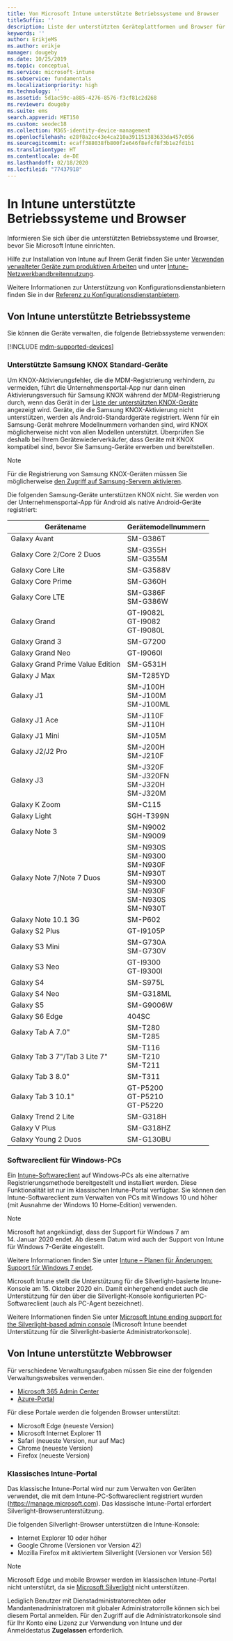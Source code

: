```yaml
---
title: Von Microsoft Intune unterstützte Betriebssysteme und Browser
titleSuffix: ''
description: Liste der unterstützten Geräteplattformen und Browser für die Intune-Geräteverwaltung
keywords: ''
author: ErikjeMS
ms.author: erikje
manager: dougeby
ms.date: 10/25/2019
ms.topic: conceptual
ms.service: microsoft-intune
ms.subservice: fundamentals
ms.localizationpriority: high
ms.technology: ''
ms.assetid: 5d1ac59c-a885-4276-8576-f3cf81c2d268
ms.reviewer: dougeby
ms.suite: ems
search.appverid: MET150
ms.custom: seodec18
ms.collection: M365-identity-device-management
ms.openlocfilehash: e28f8a2cc43e4ca210a391151383633da457c056
ms.sourcegitcommit: ecaff388038fb800f2e646f8efcf8f3b1e2fd1b1
ms.translationtype: HT
ms.contentlocale: de-DE
ms.lasthandoff: 02/18/2020
ms.locfileid: "77437918"
---
```

# <a name="supported-operating-systems-and-browsers-in-intune"></a>In Intune unterstützte Betriebssysteme und Browser

Informieren Sie sich über die unterstützten Betriebssysteme und Browser, bevor Sie Microsoft Intune einrichten.

Hilfe zur Installation von Intune auf Ihrem Gerät finden Sie unter [Verwenden verwalteter Geräte zum produktiven Arbeiten](https://docs.microsoft.com/intune-user-help/company-portal-frequently-asked-questions) und unter [Intune-Netzwerkbandbreitennutzung](network-bandwidth-use.md).

Weitere Informationen zur Unterstützung von Konfigurationsdienstanbietern finden Sie in der [Referenz zu Konfigurationsdienstanbietern](https://docs.microsoft.com/windows/client-management/mdm/configuration-service-provider-reference).

## <a name="intune-supported-operating-systems"></a>Von Intune unterstützte Betriebssysteme

Sie können die Geräte verwalten, die folgende Betriebssysteme verwenden:

[!INCLUDE [mdm-supported-devices](../includes/mdm-supported-devices.md)]

### <a name="supported-samsung-knox-standard-devices"></a>Unterstützte Samsung KNOX Standard-Geräte

Um KNOX-Aktivierungsfehler, die die MDM-Registrierung verhindern, zu vermeiden, führt die Unternehmensportal-App nur dann einen Aktivierungsversuch für Samsung KNOX während der MDM-Registrierung durch, wenn das Gerät in der [Liste der unterstützten KNOX-Geräte](https://www.samsungknox.com/knox-supported-devices/knox-workspace) angezeigt wird. Geräte, die die Samsung KNOX-Aktivierung nicht unterstützen, werden als Android-Standardgeräte registriert. Wenn für ein Samsung-Gerät mehrere Modellnummern vorhanden sind, wird KNOX möglicherweise nicht von allen Modellen unterstützt. Überprüfen Sie deshalb bei Ihrem Gerätewiederverkäufer, dass Geräte mit KNOX kompatibel sind, bevor Sie Samsung-Geräte erwerben und bereitstellen.

> [!NOTE]
> Für die Registrierung von Samsung KNOX-Geräten müssen Sie möglicherweise [den Zugriff auf Samsung-Servern aktivieren](https://support.samsungknox.com/hc/articles/115013833108-Our-corporate-devices-are-behind-a-firewall-How-do-I-enable-Knox-Workspace-devices-to-contact-Samsung-servers).

Die folgenden Samsung-Geräte unterstützen KNOX nicht. Sie werden von der Unternehmensportal-App für Android als native Android-Geräte registriert:

| **Gerätename** | **Gerätemodellnummern** |
| --- | --- |
| Galaxy Avant | SM-G386T |
| Galaxy Core 2/Core 2 Duos | SM-G355H<br>SM-G355M |
| Galaxy Core Lite | SM-G3588V |
| Galaxy Core Prime | SM-G360H |
| Galaxy Core LTE | SM-G386F<br>SM-G386W |
| Galaxy Grand | GT-I9082L<br>GT-I9082<br>GT-I9080L |
| Galaxy Grand 3 | SM-G7200 |
| Galaxy Grand Neo | GT-I9060I |
| Galaxy Grand Prime Value Edition | SM-G531H |
| Galaxy J Max | SM-T285YD |
| Galaxy J1 | SM-J100H<br>SM-J100M<br>SM-J100ML |
| Galaxy J1 Ace | SM-J110F<br>SM-J110H |
| Galaxy J1 Mini | SM-J105M |
| Galaxy J2/J2 Pro | SM-J200H<br>SM-J210F |
| Galaxy J3 | SM-J320F<br>SM-J320FN<br>SM-J320H<br>SM-J320M |
| Galaxy K Zoom | SM-C115 |
| Galaxy Light | SGH-T399N |
| Galaxy Note 3 | SM-N9002<br>SM-N9009 |
| Galaxy Note 7/Note 7 Duos | SM-N930S<br>SM-N9300<br>SM-N930F<br>SM-N930T<br>SM-N9300<br>SM-N930F<br>SM-N930S<br>SM-N930T |
| Galaxy Note 10.1 3G | SM-P602 |
| Galaxy S2 Plus | GT-I9105P |
| Galaxy S3 Mini | SM-G730A<br>SM-G730V |
| Galaxy S3 Neo | GT-I9300<br>GT-I9300I |
| Galaxy S4 | SM-S975L |
| Galaxy S4 Neo | SM-G318ML |
| Galaxy S5 | SM-G9006W |
| Galaxy S6 Edge | 404SC |
| Galaxy Tab A 7.0&quot; | SM-T280<br>SM-T285 |
| Galaxy Tab 3 7&quot;/Tab 3 Lite 7&quot; | SM-T116<br>SM-T210<br>SM-T211 |
| Galaxy Tab 3 8.0&quot; | SM-T311 |
| Galaxy Tab 3 10.1&quot; | GT-P5200<br>GT-P5210<br>GT-P5220 |
| Galaxy Trend 2 Lite | SM-G318H |
| Galaxy V Plus | SM-G318HZ |
| Galaxy Young 2 Duos | SM-G130BU |

### <a name="windows-pc-software-client"></a>Softwareclient für Windows-PCs

Ein [Intune-Softwareclient](manage-windows-pcs-with-microsoft-intune.md) auf Windows-PCs als eine alternative Registrierungsmethode bereitgestellt und installiert werden. Diese Funktionalität ist nur im klassischen Intune-Portal verfügbar. Sie können den Intune-Softwareclient zum Verwalten von PCs mit Windows 10 und höher (mit Ausnahme der Windows 10 Home-Edition) verwenden.

> [!Note]
> Microsoft hat angekündigt, dass der Support für Windows 7 am 14. Januar 2020 endet. Ab diesem Datum wird auch der Support von Intune für Windows 7-Geräte eingestellt.
>
> Weitere Informationen finden Sie unter [Intune – Planen für Änderungen: Support für Windows 7 endet](https://docs.microsoft.com/intune/fundamentals/whats-new#windows-7-ends-extended-support-).
>
> Microsoft Intune stellt die Unterstützung für die Silverlight-basierte Intune-Konsole am 15. Oktober 2020 ein. Damit einhergehend endet auch die Unterstützung für den über die Silverlight-Konsole konfigurierten PC-Softwareclient (auch als PC-Agent bezeichnet).
>
> Weitere Informationen finden Sie unter [Microsoft Intune ending support for the Silverlight-based admin console](https://techcommunity.microsoft.com/t5/Intune-Customer-Success/Take-Action-Microsoft-Intune-ending-support-for-the-Silverlight/ba-p/916249) (Microsoft Intune beendet Unterstützung für die Silverlight-basierte Administratorkonsole).

<!--  ### Exchange ActiveSync management

You can manage [Exchange ActiveSync devices](../enrollment/device-enrollment.md#mobile-device-management-with-exchange-activesync-and-intune) from the Intune console. This option provides a limited set of management capabilities when compared to the other methods. See [Capabilities of built-in Mobile Device Management in Office 365](https://support.office.com/article/Capabilities-of-built-in-Mobile-Device-Management-for-Office-365-a1da44e5-7475-4992-be91-9ccec25905b0) for a list of supported devices.  -->

## <a name="intune-supported-web-browsers"></a>Von Intune unterstützte Webbrowser

Für verschiedene Verwaltungsaufgaben müssen Sie eine der folgenden Verwaltungswebsites verwenden.

- [Microsoft 365 Admin Center](https://go.microsoft.com/fwlink/p/?LinkId=698854)
- [Azure-Portal](https://portal.azure.com/)

Für diese Portale werden die folgenden Browser unterstützt:

- Microsoft Edge (neueste Version)
- Microsoft Internet Explorer 11
- Safari (neueste Version, nur auf Mac)
- Chrome (neueste Version)
- Firefox (neueste Version)

### <a name="intune-classic-portal"></a>Klassisches Intune-Portal

Das klassische Intune-Portal wird nur zum Verwalten von Geräten verwendet, die mit dem Intune-PC-Softwareclient registriert wurden (https://manage.microsoft.com). Das klassische Intune-Portal erfordert Silverlight-Browserunterstützung.

Die folgenden Silverlight-Browser unterstützen die Intune-Konsole:

- Internet Explorer 10 oder höher
- Google Chrome (Versionen vor Version 42)
- Mozilla Firefox mit aktiviertem Silverlight (Versionen vor Version 56)

> [!Note]
> Microsoft Edge und mobile Browser werden im klassischen Intune-Portal nicht unterstützt, da sie [Microsoft Silverlight](https://msdn.microsoft.com/library/cc838158(v=vs.95).aspx) nicht unterstützen.

Lediglich Benutzer mit Dienstadministratorrechten oder Mandantenadministratoren mit globaler Administratorrolle können sich bei diesem Portal anmelden. Für den Zugriff auf die Administratorkonsole sind für Ihr Konto eine Lizenz zur Verwendung von Intune und der Anmeldestatus **Zugelassen** erforderlich.
